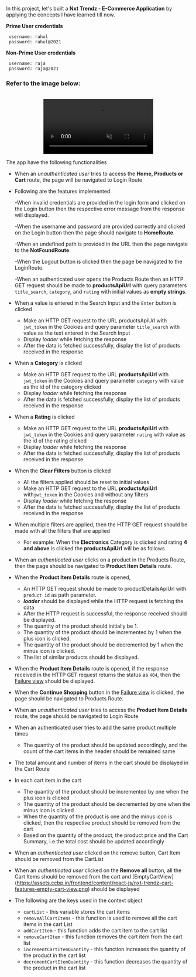 In this project, let's built a **Nxt Trendz - E-Commerce Application** by applying the concepts I have learned till now.


**Prime User credentials**
  ```
   username: rahul
   password: rahul@2021
  ```

**Non-Prime User credentials**
  ```
   username: raja
   password: raja@2021
   ```

### Refer to the image below:

<br/>

<div style="text-align: center;">
  <video style="max-width:70%;box-shadow:0 2.8px 2.2px rgba(0, 0, 0, 0.12);outline:none;" loop="true" autoplay="autoplay" controls="controls" muted>
    <source src="https://assets.ccbp.in/frontend/content/react-js/nxt-trendz-cart-features-output.mp4" type="video/mp4">
  </video>
</div>


The app have the following functionalities

- When an _unauthenticated user_ tries to access the **Home, Products or Cart** route, the page will be navigated to Login Route

- Following are the features implemented

  -When invalid credentials are provided in the login form and clicked on the Login button then the respective error message from the response will displayed.
  
  -When the username and password are provided correctly and clicked on the Login button then the page should navigate to **HomeRoute**.
  
  -When an undefined path is provided in the URL then the page navigate to the **NotFoundRoute**.
  
  -When the Logout button is clicked then the page  be navigated to the LoginRoute.
  
  -When an authenticated user opens the Products Route then an HTTP GET request should be made to **productsApiUrl** with query parameters `title_search`, `category`, and `rating` with initial values as **empty strings**.
  
- When a value is entered in the Search Input and the `Enter` button is clicked
  - Make an HTTP GET request to the URL productsApiUrl with `jwt_token` in the Cookies and query parameter `title_search` with value as the text entered in the         Search Input
  - Display _loader_ while fetching the response
  - After the data is fetched successfully, display the list of products received in the response

- When a **Category** is clicked
  - Make an HTTP GET request to the URL **productsApiUrl** with `jwt_token` in the Cookies and query parameter `category` with value as the id of the category           clicked
  - Display _loader_ while fetching the response
  - After the data is fetched successfully, display the list of products received in the response

- When a **Rating** is clicked
  - Make an HTTP GET request to the URL **productsApiUrl** with `jwt_token` in the Cookies and query parameter `rating` with value as the id of the rating clicked
  - Display _loader_ while fetching the response
  - After the data is fetched successfully, display the list of products received in the response

- When the **Clear Filters** button is clicked
  - All the filters applied should be reset to initial values
  - Make an HTTP GET request to the URL **productsApiUrl** with`jwt_token` in the Cookies and without any filters
  - Display _loader_ while fetching the response
  - After the data is fetched successfully, display the list of products received in the response

- When multiple filters are applied, then the HTTP GET request should be made with all the filters that are applied
  - For example: When the **Electronics** Category is clicked and rating **4 and above** is clicked the **productsApiUrl** will be as follows
  
- When an _authenticated user_ clicks on a product in the Products Route, then the page should be navigated to **Product Item Details** route.

- When the **Product Item Details** route is opened,
  - An HTTP GET request should be made to productDetailsApiUrl with `product id` as path parameter.
  - **_loader_** should be displayed while the HTTP request is fetching the data
  - After the HTTP request is successful, the response received should be displayed.
  - The quantity of the product should initially be 1.
  - The quantity of the product should be incremented by 1 when the plus icon is clicked.
  - The quantity of the product should be decremented by 1 when the minus icon is clicked.
  - The list of similar products should be displayed.

- When the **Product Item Details** route is opened, if the response received in the HTTP GET request returns the status as `404`, then the [Failure view](https://assets.ccbp.in/frontend/content/react-js/nxt-trendz-product-details-error-lg-output.png) should be displayed.

- When the **Continue Shopping** button in the [Failure view](https://assets.ccbp.in/frontend/content/react-js/nxt-trendz-product-details-error-lg-output.png) is     clicked, the page should be navigated to Products Route.

- When an _unauthenticated user_ tries to access the **Product Item Details** route, the page should be navigated to Login Route
 
- When an authenticated user tries to add the same product multiple times
  - The quantity of the product should be updated accordingly, and the count of the cart items in the header should be remained same

- The total amount and number of items in the cart should be displayed in the Cart Route

- In each cart item in the cart
    - The quantity of the product should be incremented by one when the plus icon is clicked
    - The quantity of the product should be decremented by one when the minus icon is clicked
    - When the quantity of the product is one and the minus icon is clicked, then the respective product should be removed from the cart
    - Based on the quantity of the product, the product price and the Cart Summary, i.e the total cost should be updated accordingly

- When an _authenticated user_ clicked on the remove button, Cart Item should be removed from the CartList

- When an _authenticated user_ clicked on the **Remove all** button, all the Cart Items should be removed from the cart and [EmptyCartView]                           (https://assets.ccbp.in/frontend/content/react-js/nxt-trendz-cart-features-empty-cart-view.png) should be displayed

- The following are the keys used in the context object
  - `cartList` - this variable stores the cart items
  - `removeAllCartItems` - this function is used to remove all the cart items in the cart List
  - `addCartItem` - this function adds the cart item to the cart list
  - `removeCartItem` - this function removes the cart item from the cart list
  - `incrementCartItemQuantity` - this function increases the quantity of the product in the cart list
  - `decrementCartItemQuantity` - this function decreases the quantity of the product in the cart list


